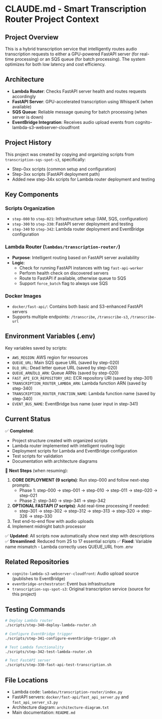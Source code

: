 # CLAUDE.md - Smart Transcription Router Project Context

## Project Overview
This is a hybrid transcription service that intelligently routes audio transcription requests to either a GPU-powered FastAPI server (for real-time processing) or an SQS queue (for batch processing). The system optimizes for both low latency and cost efficiency.

## Architecture
- **Lambda Router**: Checks FastAPI server health and routes requests accordingly
- **FastAPI Server**: GPU-accelerated transcription using WhisperX (when available)
- **SQS Queue**: Reliable message queuing for batch processing (when server is down)
- **EventBridge Integration**: Receives audio upload events from cognito-lambda-s3-webserver-cloudfront

## Project History
This project was created by copying and organizing scripts from `transcription-sqs-spot-s3`, specifically:
- Step-0xx scripts (common setup and configuration)
- Step-3xx scripts (FastAPI deployment path)
- Added new step-34x scripts for Lambda router deployment and testing

## Key Components

### Scripts Organization
- `step-000` to `step-021`: Infrastructure setup (IAM, SQS, configuration)
- `step-300` to `step-330`: FastAPI server deployment and testing
- `step-340` to `step-342`: Lambda router deployment and EventBridge configuration

### Lambda Router (`lambdas/transcription-router/`)
- **Purpose**: Intelligent routing based on FastAPI server availability
- **Logic**: 
  - Check for running FastAPI instances with tag `fast-api-worker`
  - Perform health check on discovered servers
  - Route to FastAPI if available, otherwise queue to SQS
  - Support `force_batch` flag to always use SQS

### Docker Images
- `docker/fast-api/`: Contains both basic and S3-enhanced FastAPI servers
- Supports multiple endpoints: `/transcribe`, `/transcribe-s3`, `/transcribe-url`

## Environment Variables (.env)
Key variables saved by scripts:
- `AWS_REGION`: AWS region for resources
- `QUEUE_URL`: Main SQS queue URL (saved by step-020)
- `DLQ_URL`: Dead letter queue URL (saved by step-020)  
- `QUEUE_ARN`/`DLQ_ARN`: Queue ARNs (saved by step-020)
- `FAST_API_ECR_REPOSITORY_URI`: ECR repository URI (saved by step-301)
- `TRANSCRIPTION_ROUTER_LAMBDA_ARN`: Lambda function ARN (saved by step-340)
- `TRANSCRIPTION_ROUTER_FUNCTION_NAME`: Lambda function name (saved by step-340)
- `EVENT_BUS_NAME`: EventBridge bus name (user input in step-341)

## Current Status
✅ **Completed**:
- Project structure created with organized scripts
- Lambda router implemented with intelligent routing logic
- Deployment scripts for Lambda and EventBridge configuration
- Test scripts for validation
- Documentation with architecture diagrams

🔄 **Next Steps** (when resuming):
1. **CORE DEPLOYMENT (9 scripts)**: Run step-000 and follow next-step prompts:
   - Phase 1: step-000 → step-001 → step-010 → step-011 → step-020 → step-021
   - Phase 2: step-340 → step-341 → step-342
2. **OPTIONAL FASTAPI (7 scripts)**: Add real-time processing if needed:
   - step-301 → step-302 → step-312 → step-313 → step-320 → step-326 → step-330
3. Test end-to-end flow with audio uploads
4. Implement midnight batch processor

✅ **Updated**: All scripts now automatically show next step with descriptions
✅ **Streamlined**: Reduced from 25 to 17 essential scripts
✅ **Fixed**: Variable name mismatch - Lambda correctly uses QUEUE_URL from .env

## Related Repositories
- `cognito-lambda-s3-webserver-cloudfront`: Audio upload source (publishes to EventBridge)
- `eventbridge-orchestrator`: Event bus infrastructure
- `transcription-sqs-spot-s3`: Original transcription service (source for this project)

## Testing Commands
```bash
# Deploy Lambda router
./scripts/step-340-deploy-lambda-router.sh

# Configure EventBridge trigger
./scripts/step-341-configure-eventbridge-trigger.sh

# Test Lambda functionality
./scripts/step-342-test-lambda-router.sh

# Test FastAPI server
./scripts/step-330-fast-api-test-transcription.sh
```

## File Locations
- Lambda code: `lambdas/transcription-router/index.py`
- FastAPI servers: `docker/fast-api/fast_api_server.py` and `fast_api_server_s3.py`
- Architecture diagram: `architecture-diagram.txt`
- Main documentation: `README.md`